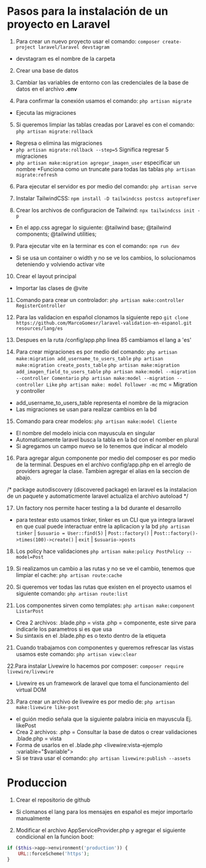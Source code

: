 # Pasos para la instalación de un proyecto en Laravel

1. Para crear un nuevo proyecto usar el comando: `composer create-project laravel/laravel devstagram`
* devstagram es el nombre de la carpeta

2. Crear una base de datos

3. Cambiar las variables de entorno con las credenciales de la base de datos en el archivo **.env**

4. Para confirmar la conexión usamos el comando: `php artisan migrate`
* Ejecuta las migraciones

5. Si queremos limpiar las tablas creadas por Laravel es con el comando: `php artisan migrate:rollback`
* Regresa o elimina las migraciones
* `php artisan migrate:rollback --step=5` Significa regresar 5 migraciones
* `php artisan make:migration agregar_imagen_user` especificar un nombre
*Funciona como un truncate para todas las tablas `php artisan migrate:refresh`

6. Para ejecutar el servidor es por medio del comando: `php artisan serve`

7. Instalar TailwindCSS: `npm install -D tailwindcss postcss autoprefixer`

8. Crear los archivos de configuracion de Tailwind: `npx tailwindcss init -p`
* En el app.css agregar lo siguiente:
    @tailwind base;
    @tailwind components;
    @tailwind utilities;

9. Para ejecutar vite en la terminar es con el comando: `npm run dev`
* Si se usa un container o width y no se ve los cambios, lo solucionamos deteniendo y volviendo activar vite

10. Crear el layout principal
* Importar las clases de @vite

11. Comando para crear un controlador: `php artisan make:controller RegisterController`

12. Para las validacion en español clonamos la siguiente repo `git clone https://github.com/MarcoGomesr/laravel-validation-en-espanol.git resources/lang/es`

13. Despues en la ruta /config/app.php linea 85 cambiamos el lang a 'es'

14. Para crear migraciones es por medio del comando: `php artisan make:migration add_username_to_users_table`
`php artisan make:migration create_posts_table`
`php artisan make:migration add_imagen_field_to_users_table`
`php artisan make:model --migration --controller Comentario`
`php artisan make:model --migration --controller Like`
`php artisan make: model Follower -mc` mc = Migration y controller
* add_username_to_users_table representa el nombre de la migracion
* Las migraciones se usan para realizar cambios en la bd

15. Comando para crear modelos: `php artisan make:model Cliente`
* El nombre del modelo inicia con mayuscula en singular
* Automaticamente laravel busca la tabla en la bd con el nomber en plural
* Si agregamos un campo nuevo se lo tenemos que indicar al modelo

16. Para agregar algun componente por medio del composer es por medio de la terminal. Despues en el archivo config/app.php en el arreglo de providers agregar la clase. Tambien agregar el alias en la seccion de abajo.

/* package autodiscovery (discovered package) en laravel es la instalacion de un paquete y automaticmente laravel actualiza el archivo autoload */

17. Un factory nos permite hacer testing a la bd durante el desarrollo
* para testear esto usamos tinker, tinker es un CLI que ya integra laravel en que cual puede interactuar entre la aplicacion y la bd
`php artisan tinker` | `$usuario = User::find(5)` | `Post::factory()` | `Post::factory()->times(100)->create()` | `exit` | `$usuario->posts`

18. Los policy hace validaciones
`php artisan make:policy PostPolicy --model=Post`

18. Si realizamos un cambio a las rutas y no se ve el cambio, tenemos que limpiar el cache: `php artisan route:cache`

19. Si queremos ver todas las rutas que existen en el proyecto usamos el siguiente comando: `php artisan route:list`

20. Los componentes sirven como templates: `php artisan make:component ListarPost`
* Crea 2 archivos: 
    .blade.php = vista
    .php = componente, este sirve para indicarle los parametros si es que usa
* Su sintaxis en el .blade.php es <x-ejemplo/> o <x-ejemplo> texto dentro de la etiqueta </x-ejemplo>

21. Cuando trabajamos con componentes y queremos refrescar las vistas usamos este comando: `php artisan view:clear`

22.Para instalar Livewire lo hacemos por composer: `composer require livewire/livewire`
* Livewire es un framework de laravel que toma el funcionamiento del virtual DOM

23. Para crear un archivo de livewire es por medio de: `php artisan make:livewire like-post`
* el guión medio señala que la siguiente palabra inicia en mayuscula Ej. likePost
* Crea 2 archivos:
    .php = Consultar la base de datos o crear validaciones
    .blade.php = vista
* Forma de usarlos en el .blade.php <livewire:vista-ejemplo :variable="$variable">
* Si se trava usar el comando: `php artisan livewire:publish --assets`

# Produccion
1. Crear el repositorio de github
* Si clomanos el lang para los mensajes en español es mejor importarlo manualmente
2. Modificar el archivo AppServiceProvider.php y agregar el siguiente condicional en la funcion boot:
```php
if ($this->app->environment('production')) {
    URL::forceScheme('https');
}
```